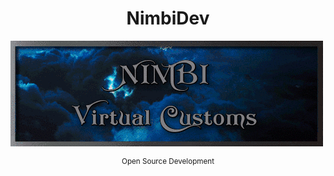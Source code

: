 <h1 align="center">NimbiDev</h1>

<img align="center" src="assets/banner.gif">

<small><p align="center">Open Source Development</p></small>

